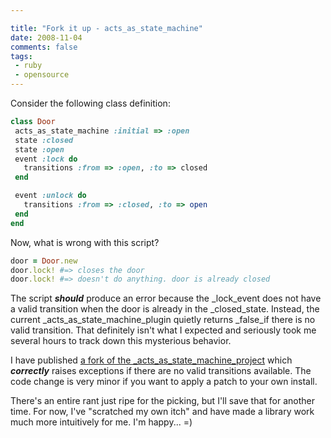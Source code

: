 ```yaml
---

title: "Fork it up - acts_as_state_machine"
date: 2008-11-04
comments: false
tags:
 - ruby
 - opensource
---
```


Consider the following class definition:


```ruby
class Door
 acts_as_state_machine :initial => :open
 state :closed
 state :open
 event :lock do
   transitions :from => :open, :to => closed
 end

 event :unlock do
   transitions :from => :closed, :to => open
 end
end
```


Now, what is wrong with this script?

```ruby
door = Door.new
door.lock! #=> closes the door
door.lock! #=> doesn't do anything. door is already closed
```

The script **_should_** produce an error because the _lock_event does not have a valid transition when the door is already in the _closed_state. Instead, the current _acts\_as\_state\_machine_plugin quietly returns _false_if
there is no valid transition. That definitely isn't what I expected
and seriously took me several hours to track down this mysterious
behavior.

I have published [a fork of the _acts\_as\_state\_machine_project](http://github.com/wireframe/acts_as_state_machine/tree/master) which _**correctly**_ raises exceptions if there are no valid transitions available. The code change is very minor if you want to apply a patch to your own install.

There's an entire rant just ripe for the picking, but I'll save that for
another time. For now, I've "scratched my own itch" and have made a
library work much more intuitively for me. I'm happy... =)
